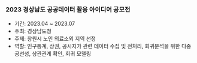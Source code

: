 ### 2023 경상남도 공공데이터 활용 아이디어 공모전

- 기간: 2023.04 ~ 2023.07
- 주최: 경상남도청
- 주제: 창원시 노인 의료소외 지역 선정
- 역할: 인구통계, 상권, 공시지가 관련 데이터 수집 및 전처리, 회귀분석을 위한 다중공선성, 상관관계 확인, 회귀 모델링 
